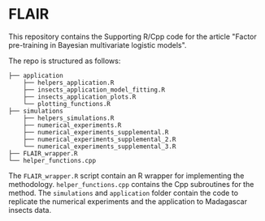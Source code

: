 # FLAIR


This repository contains the Supporting R/Cpp code for the article "Factor pre-training in Bayesian multivariate logistic models".

The repo is structured as follows:

```
├── application
    ├── helpers_application.R
    ├── insects_application_model_fitting.R
    ├── insects_application_plots.R
    └── plotting_functions.R
├── simulations
    ├── helpers_simulations.R
    ├── numerical_experiments.R
    ├── numerical_experiments_supplemental.R
    ├── numerical_experiments_supplemental_2.R
    └── numerical_experiments_supplemental_3.R
├── FLAIR_wrapper.R
└── helper_functions.cpp
 ```  

The `FLAIR_wrapper.R` script contain an R wrapper for implementing the methodology. `helper_functions.cpp` contains the Cpp subroutines for the method. The `simulations` and `application` folder contain the code to replicate the numerical experiments and the application to Madagascar insects data.

